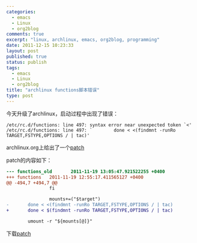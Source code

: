 ```yaml
--- 
categories: 
  - emacs
  - Linux
  - org2blog
comments: true
excerpt: "linux, archlinux, emacs, org2blog, programming"
date: 2011-12-15 10:23:33
layout: post
published: true
status: publish
tags: 
  - emacs
  - Linux
  - org2blog
title: "archlinux functions脚本错误"
type: post
---
```


今天升级了archlinux，启动过程中出现了错误：

```
/etc/rc.d/functions: line 497: syntax error near unexpected token `<'
/etc/rc.d/functions: line 497: `        done < <(findmnt -runRo TARGET,FSTYPE,OPTIONS / | tac)'
```

archlinux.org上给出了一个[patch](https://bugs.archlinux.org/task/27098)

patch的内容如下：
```diff
--- functions_old       2011-11-19 13:05:47.921522255 +0400
+++ functions   2011-11-19 12:55:17.411565127 +0400
@@ -494,7 +494,7 @@
                fi

                mounts+=("$target")
-       done < <(findmnt -runRo TARGET,FSTYPE,OPTIONS / | tac)
+       done < $(findmnt -runRo TARGET,FSTYPE,OPTIONS / | tac)

        umount -r "${mounts[@]}"
```

下载[patch](/media/wpid-rc-functions-typo.patch_.zip)

